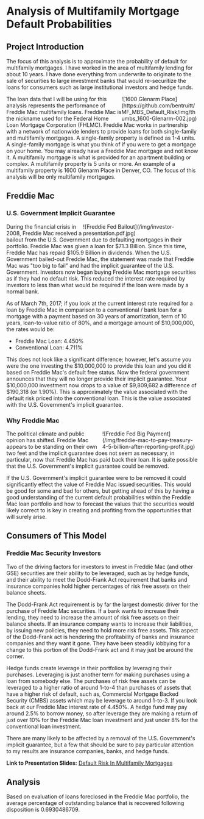 # Analysis of Multifamily Mortgage Default Probabilities

## Project Introduction
The focus of this analysis is to approximate the probability of default for multifamily mortgages. I have worked in the area of multifamily lending for about 10 years. I have done everything from underwrite to originate to the sale of securities to large investment banks that would re-securitize the loans for consumers such as large institutional investors and hedge funds.

<div style="float: right; width: 40%;">
    ![1600 Glenarm Place](https://github.com/bentruitt/MF_MBS_Default_Risk/img/thumbs_1600-Glenarm-002.jpg)
</div>

The loan data that I will be using for this analysis represents the performance of Freddie Mac multifamily loans. Freddie Mac is the nickname used for the Federal Home Loan Mortgage Corporation (FHLMC). Freddie Mac works in partnership with a network of nationwide lenders to provide loans for both single-family and multifamily mortgages. A single-family property is defined as 1-4 units. A single-family mortgage is what you think of if you were to get a mortgage on your home. You may already have a Freddie Mac mortgage and not know it. A multifamily mortgage is what is provided for an apartment building or complex. A multifamily property is 5 units or more. An example of a multifamily property is 1600 Glenarm Place in Denver, CO. The focus of this analysis will be only multifamily mortgages.

## Freddie Mac

### U.S. Government Implicit Guarantee

<div style="float: right; width: 60%;">
    ![Freddie Fed Bailout](/img/investor-presentation.pdf.jpg)
</div>

During the financial crisis in 2008, Freddie Mac received a bailout from the U.S. Government due to defaulting mortgages in their portfolio. Freddie Mac was given a loan for $71.3 Billion. Since this time, Freddie Mac has repaid $105.9 Billion in dividends. When the U.S. Government bailed-out Freddie Mac, the statement was made that Freddie Mac was "too big to fail" and had the implicit guarantee of the U.S. Government. Investors now began buying Freddie Mac mortgage securities as if they had no default risk. This reduced the interest rate required by investors to less than what would be required if the loan were made by a normal bank.

As of March 7th, 2017; if you look at the current interest rate required for a loan by Freddie Mac in comparison to a conventional / bank loan for a mortgage with a payment based on 30 years of amortization, term of 10 years, loan-to-value ratio of 80%, and a mortgage amount of $10,000,000, the rates would be:

* Freddie Mac Loan: 4.450%
* Conventional Loan: 4.711%

This does not look like a significant difference; however, let's assume you were the one investing the $10,000,000 to provide this loan and you did it based on Freddie Mac's default free status. Now the federal government announces that they will no longer provide their implicit guarantee. Your $10,000,000 investment now drops to a value of $9,809,682 a difference of $190,318 (or 1.90%). This is approximately the value associated with the default risk priced into the conventional loan. This is the value associated with the U.S. Government's implicit guarantee.

### Why Freddie Mac

<div style="float: right; width: 50%;">
    ![Freddie Fed Big Payment](/img/freddie-mac-to-pay-treasury-4-5-billion-after-reporting-profit.jpg)
</div>

The political climate and public opinion has shifted. Freddie Mac appears to be standing on their own two feet and the implicit guarantee does not seem as necessary, in particular, now that Freddie Mac has paid back their loan. It is quite possible that the U.S. Government's implicit guarantee could be removed.

If the U.S. Government's implicit guarantee were to be removed it could significantly effect the value of Freddie Mac issued securities. This would be good for some and bad for others, but getting ahead of this by having a good understanding of the current default probabilities within the Freddie Mac loan portfolio and how to forecast the values that the securities would likely correct to is key in creating and profiting from the opportunities that will surely arise.

## Consumers of This Model

### Freddie Mac Security Investors
Two of the driving factors for investors to invest in Freddie Mac (and other GSE) securities are their ability to be leveraged, such as by hedge funds, and their ability to meet the Dodd-Frank Act requirement that banks and insurance companies hold higher percentages of risk free assets on their balance sheets.

The Dodd-Frank Act requirement is by far the largest domestic driver for the purchase of Freddie Mac securities. If a bank wants to increase their lending, they need to increase the amount of risk free assets on their balance sheets. If an insurance company wants to increase their liabilities, by issuing new policies, they need to hold more risk free assets. This aspect of the Dodd-Frank act is hendering the profitability of banks and insurance companies and they want it gone. They have been steadily lobbying for a change to this portion of the Dodd-Frank act and it may just be around the corner.

Hedge funds create leverage in their portfolios by leveraging their purchases. Leveraging is just another term for making purchases using a loan from somebody else. The purchases of risk free assets can be leveraged to a higher ratio of around 1-to-4 than purchases of assets that have a higher risk of default, such as, Commercial Mortgage Backed Security (CMBS) assets which may be leverage to around 1-to-3. If you look back at our Freddie Mac interest rate of 4.450%. A hedge fund may pay around 2.5% to borrow money, so after leverage they are making a return of just over 10% for the Freddie Mac loan investment and just under 8% for the conventional loan investment.

There are many likely to be affected by a removal of the U.S. Government's implicit guarantee, but a few that should be sure to pay particular attention to my results are insurance companies, banks, and hedge funds.

**Link to Presentation Slides:** [Default Risk In Multifamily Mortgages](https://docs.google.com/presentation/d/1AvFxeSGNUIpF76LP149ydiUKDZK0Xt6j5LOWwd6UNew/pub?start=true&loop=true&delayms=3000)

## Analysis

Based on evaluation of loans foreclosed in the Freddie Mac portfolio, the average percentage of outstanding balance that is recovered following disposition is 0.6930486709.
